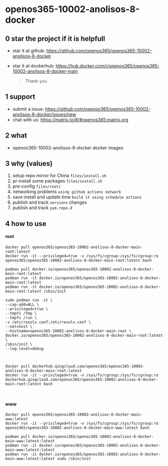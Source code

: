 # openos365-10002-anolisos-8-docker

## 0 star the project if it is helpfull

* star it at github: https://github.com/openos365/openos365-10002-anolisos-8-docker
* star it at dockerhub: https://hub.docker.com/r/openos365/openos365-10002-anolisos-8-docker-main

  > Thank you

## 1 support

* submit a issue: https://github.com/openos365/openos365-10002-anolisos-8-docker/issues/new
* chat with us: https://matrix.to/#/#openos365:matrix.org

## 2 what

* openos365-10002-anolisos-8-docker docker images
  
## 3 why (values)

1. setup repo mirror for China `files/install.sh`
1. pr-install some packages `files/install.sh`
1. pre-config `files/root/`
1. networking problems `using github actions network`
1. save install and update time `build it using schedule actions`
1. publish and track `versions` changes
1. publish and track `yum.repo.d`

## 4 how to use

#### root
```
docker pull openos365/openos365-10002-anolisos-8-docker-main-root:latest
docker run -it --privileged=true -v /sys/fs/cgroup:/sys/fs/cgroup:ro openos365/openos365-10002-anolisos-8-docker-main-root:latest bash

podman pull docker.io/openos365/openos365-10002-anolisos-8-docker-main-root:latest
podman run -it docker.io/openos365/openos365-10002-anolisos-8-docker-main-root:latest
podman run -it docker.io/openos365/openos365-10002-anolisos-8-docker-main-root:latest /sbin/init

sudo podman run -it \
--cap-add=ALL \
--privileged=true \
--tmpfs /tmp \
--tmpfs /run \
-v /etc/resolv.conf:/etc/resolv.conf \
--net=host \
--hostname=openos365-10002-anolisos-8-docker-main-root \
docker.io/openos365/openos365-10002-anolisos-8-docker-main-root:latest \
/sbin/init \
--log-level=debug



docker pull dockerhub.qingcloud.com/openos365/openos365-10002-anolisos-8-docker-main-root:latest
docker run -it --privileged=true -v /sys/fs/cgroup:/sys/fs/cgroup:ro dockerhub.qingcloud.com/openos365/openos365-10002-anolisos-8-docker-main-root:latest bash



```
#### www

```
docker pull openos365/openos365-10002-anolisos-8-docker-main-www:latest
docker run -it --privileged=true -v /sys/fs/cgroup:/sys/fs/cgroup:ro openos365/openos365-10002-anolisos-8-docker-main-www:latest bash

podman pull docker.io/openos365/openos365-10002-anolisos-8-docker-main-www:latest:latest
podman run -it docker.io/openos365/openos365-10002-anolisos-8-docker-main-www:latest:latest
podman run -it docker.io/openos365/openos365-10002-anolisos-8-docker-main-www:latest:latest sudo /sbin/init




```
